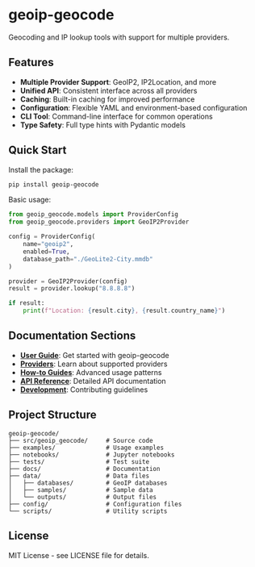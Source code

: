 # geoip-geocode

Geocoding and IP lookup tools with support for multiple providers.

## Features

- **Multiple Provider Support**: GeoIP2, IP2Location, and more
- **Unified API**: Consistent interface across all providers
- **Caching**: Built-in caching for improved performance
- **Configuration**: Flexible YAML and environment-based configuration
- **CLI Tool**: Command-line interface for common operations
- **Type Safety**: Full type hints with Pydantic models

## Quick Start

Install the package:

```bash
pip install geoip-geocode
```

Basic usage:

```python
from geoip_geocode.models import ProviderConfig
from geoip_geocode.providers import GeoIP2Provider

config = ProviderConfig(
    name="geoip2",
    enabled=True,
    database_path="./GeoLite2-City.mmdb"
)

provider = GeoIP2Provider(config)
result = provider.lookup("8.8.8.8")

if result:
    print(f"Location: {result.city}, {result.country_name}")
```

## Documentation Sections

- **[User Guide](user-guide/QUICKSTART.md)**: Get started with geoip-geocode
- **[Providers](providers/overview.md)**: Learn about supported providers
- **[How-to Guides](guides/MULTI_DATABASE_CACHING.md)**: Advanced usage patterns
- **[API Reference](api-reference/models.md)**: Detailed API documentation
- **[Development](development/CONTRIBUTING.md)**: Contributing guidelines

## Project Structure

```
geoip-geocode/
├── src/geoip_geocode/     # Source code
├── examples/              # Usage examples
├── notebooks/             # Jupyter notebooks
├── tests/                 # Test suite
├── docs/                  # Documentation
├── data/                  # Data files
│   ├── databases/         # GeoIP databases
│   ├── samples/           # Sample data
│   └── outputs/           # Output files
├── config/                # Configuration files
└── scripts/               # Utility scripts
```

## License

MIT License - see LICENSE file for details.
